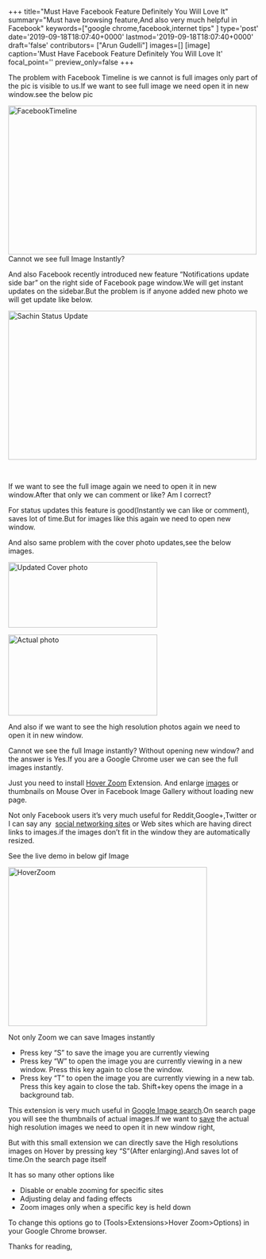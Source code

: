 +++
title="Must Have Facebook Feature Definitely You Will Love It"
summary="Must have browsing feature,And also very much helpful in Facebook"
keywords=["google chrome,facebook,internet tips"
]
type='post'
date='2019-09-18T18:07:40+0000'
lastmod='2019-09-18T18:07:40+0000'
draft='false'
contributors= ["Arun Gudelli"]
images=[]
[image]
caption='Must Have Facebook Feature Definitely You Will Love It'
focal_point=''
preview_only=false
+++


The problem with Facebook Timeline is we cannot is full images only part of the pic is visible to us.If we want to see full image we need open it in new window.see the below pic

<a href="https://arun-arungudellicom.netdna-ssl.com/wp-content/uploads/2012/12/FacebookTimeline.png"><img class="aligncenter wp-image-497" title="FacebookTimeline" src="https://arun-arungudellicom.netdna-ssl.com/wp-content/uploads/2012/12/FacebookTimeline-300x167.png" alt="FacebookTimeline" width="500" height="300"></a><br>
Cannot we see full Image Instantly?

And also Facebook recently introduced new feature “Notifications update side bar” on the right side of Facebook page window.We will get instant updates on the sidebar.But the problem is if anyone added new photo we will get update like below.

<a href="https://arun-arungudellicom.netdna-ssl.com/wp-content/uploads/2012/12/Sachin-Status-Update.png"><img class="aligncenter wp-image-479" title="Sachin Status Update" src="https://arun-arungudellicom.netdna-ssl.com/wp-content/uploads/2012/12/Sachin-Status-Update.png" alt="Sachin Status Update" width="500" height="300"></a>

&nbsp;

If we want to see the full image again we need to open it in new window.After that only we can comment or like? Am I correct?

For status updates this feature is good(Instantly we can like or comment), saves lot of time.But for images like this again we need to open new window.

And also same problem with the cover photo updates,see the below images.

<a href="https://arun-arungudellicom.netdna-ssl.com/wp-content/uploads/2012/12/Updated-Cover-photo.png"><img class="aligncenter size-medium wp-image-477" title="Updated Cover photo" src="https://arun-arungudellicom.netdna-ssl.com/wp-content/uploads/2012/12/Updated-Cover-photo-300x132.png" alt="Updated Cover photo" width="300" height="132" srcset="https://arun-arungudellicom.netdna-ssl.com/wp-content/uploads/2012/12/Updated-Cover-photo-300x132.png 300w, https://arun-arungudellicom.netdna-ssl.com/wp-content/uploads/2012/12/Updated-Cover-photo.png 452w" sizes="(max-width: 300px) 100vw, 300px"></a>

<a href="https://arun-arungudellicom.netdna-ssl.com/wp-content/uploads/2012/12/Actual-photo.jpg"><img class="aligncenter size-medium wp-image-478" title="Actual photo" src="https://arun-arungudellicom.netdna-ssl.com/wp-content/uploads/2012/12/Actual-photo-300x163.jpg" alt="Actual photo" width="300" height="163" srcset="https://arun-arungudellicom.netdna-ssl.com/wp-content/uploads/2012/12/Actual-photo-300x163.jpg 300w, https://arun-arungudellicom.netdna-ssl.com/wp-content/uploads/2012/12/Actual-photo.jpg 720w" sizes="(max-width: 300px) 100vw, 300px"></a>

And also if we want to see the high resolution photos again we need to open it in new window.

Cannot we see the full Image instantly? Without opening new window? and the answer is Yes.If you are a Google Chrome user we can see the full images instantly.

Just you need to install <a href="https://chrome.google.com/webstore/detail/hover-zoom/nonjdcjchghhkdoolnlbekcfllmednbl?utm_source=chrome-ntp-icon" target="_blank" rel="noopener">Hover Zoom</a> Extension. And enlarge <a href="https://www.arungudelli.com/2012/10/find-whatever-you-want-with-google-image-search.html" target="_blank" rel="noopener">images</a> or thumbnails on Mouse Over in Facebook Image Gallery without loading new page.

Not only Facebook users it’s very much useful for Reddit,Google+,Twitter or I can say any &nbsp;<a href="https://www.arungudelli.com/2012/09/check-username-availability-in-socailnetworks.html" target="_blank" rel="noopener">social networking sites</a> or Web sites which are having direct links to images.if the images don’t fit in the window they are automatically resized.

See the live demo in below gif Image

<a href="https://arun-arungudellicom.netdna-ssl.com/wp-content/uploads/2012/12/HoverZoom.gif"><img class="aligncenter size-full wp-image-483" title="HoverZoom" src="https://arun-arungudellicom.netdna-ssl.com/wp-content/uploads/2012/12/HoverZoom.gif" alt="HoverZoom" width="400" height="320" srcset="https://arun-arungudellicom.netdna-ssl.com/wp-content/uploads/2012/12/HoverZoom.gif 400w, https://arun-arungudellicom.netdna-ssl.com/wp-content/uploads/2012/12/HoverZoom-300x240.gif 300w" sizes="(max-width: 400px) 100vw, 400px"></a>

Not only Zoom we can save Images instantly

<ul><li>Press key “S” to save the image you are currently viewing</li><li>Press key “W” to open the image you are currently viewing in a new window. Press this key again to close the window.</li><li>Press key “T” to open the image you are currently viewing in a new tab. Press this key again to close the tab. Shift+key opens the image in a background tab.</li></ul>

This extension is very much useful in <a href="https://www.arungudelli.com/2012/10/find-whatever-you-want-with-google-image-search.html" target="_blank" rel="noopener">Google Image search</a>.On search page you will see the thumbnails of actual images.If we want to <a href="https://www.arungudelli.com/2012/08/read-later-fast-chrome-and-mozilla-plug.html" target="_blank" rel="noopener">save</a> the actual high resolution images we need to open it in new window right,

But with this small extension we can directly save the High resolutions images on Hover by pressing key “S”(After enlarging).And saves lot of time.On the search page itself

It has so many other options like

<ul><li>Disable or enable zooming for specific sites</li><li>Adjusting delay and fading effects</li><li>Zoom images only when a specific key is held down</li></ul>

To change this options go to (Tools&gt;Extensions&gt;Hover Zoom&gt;Options) in your Google Chrome browser.

Thanks for reading,











